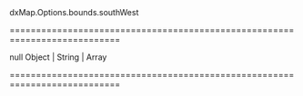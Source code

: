 <!--id-->dxMap.Options.bounds.southWest<!--/id-->
===========================================================================
<!--hidden--><!--/hidden-->
<!--default-->null<!--/default-->
<!--type-->Object | String | Array<Object><!--/type-->
===========================================================================

<!--shortDescription-->

<!--/shortDescription-->

<!--fullDescription-->

<!--/fullDescription-->